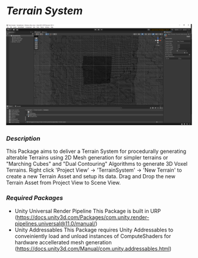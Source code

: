 # **_Terrain System_**

![Patch Stream 2D Mesh Generation](./Documentation/image.PNG "Patch Stream 2D Mesh Generation")

### _Description_
This Package aims to deliver a Terrain System for procedurally generating alterable Terrains using 2D Mesh generation for simpler terrains or "Marching Cubes" and "Dual Contouring" Algorithms to generate 3D Voxel Terrains.
Right click 'Project View' -> 'TerrainSystem' -> 'New Terrain' to create a new Terrain Asset and setup its data. 
Drag and Drop the new Terrain Asset from Project View to Scene View.

### _Required Packages_
- Unity Universal Render Pipeline
This Package is built in URP
(https://docs.unity3d.com/Packages/com.unity.render-pipelines.universal@11.0/manual/)
- Unity Addressables
This Package requires Unity Addressables to conveiniently load and unload instances of ComputeShaders for hardware accellerated mesh generation
(https://docs.unity3d.com/Manual/com.unity.addressables.html)
